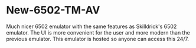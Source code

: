 # New-6502-TM-AV

Much nicer 6502 emulator with the same features as Skilldrick's 6502 emulator. The UI is more convenient for the user and more modern than the previous emulator. This emulator is hosted so anyone can access this 24/7.
